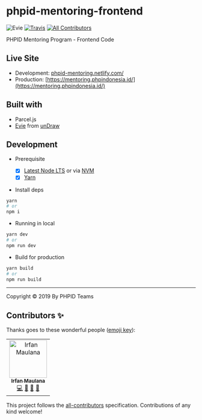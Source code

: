 # phpid-mentoring-frontend

![Evie](https://img.shields.io/badge/Evie-by_Undraw-blue.svg) [![Travis](https://img.shields.io/travis/phpid-jakarta/phpid-mentoring-frontend.svg)](https://travis-ci.org/phpid-jakarta/phpid-mentoring-frontend)
[![All Contributors](https://img.shields.io/badge/all_contributors-1-orange.svg?style=flat-square)](#contributors)

PHPID Mentoring Program - Frontend Code

## Live Site

- Development: [phpid-mentoring.netlify.com/](https://phpid-mentoring.netlify.com/)
- Production: [https://mentoring.phpindonesia.id/](https://mentoring.phpindonesia.id/)

## Built with

- Parcel.js
- [Evie](https://evie.undraw.co) from [unDraw](https://undraw.co)

## Development

- Prerequisite

  + [x] [Latest Node LTS](https://nodejs.org/en/download/) or via [NVM](https://github.com/nvm-sh/nvm/blob/master/README.md)
  + [x] [Yarn](https://yarnpkg.com/lang/en/docs/install/)

- Install deps

```bash
yarn
# or
npm i
```

- Running in local

```bash
yarn dev
# or
npm run dev
```

- Build for production

```bash
yarn build
# or
npm run build
```

----

Copyright © 2019 By PHPID Teams

## Contributors ✨

Thanks goes to these wonderful people ([emoji key](https://allcontributors.org/docs/en/emoji-key)):

<!-- ALL-CONTRIBUTORS-LIST:START - Do not remove or modify this section -->
<!-- prettier-ignore -->
<table>
  <tr>
    <td align="center"><a href="https://www.mazipan.xyz/"><img src="https://avatars0.githubusercontent.com/u/7221389?v=4" width="100px;" alt="Irfan Maulana"/><br /><sub><b>Irfan Maulana</b></sub></a><br /><a href="https://github.com/phpid-jakarta/phpid-mentoring-frontend/commits?author=mazipan" title="Code">💻</a> <a href="#maintenance-mazipan" title="Maintenance">🚧</a> <a href="https://github.com/phpid-jakarta/phpid-mentoring-frontend/issues?q=author%3Amazipan" title="Bug reports">🐛</a> <a href="#design-mazipan" title="Design">🎨</a></td>
  </tr>
</table>

<!-- ALL-CONTRIBUTORS-LIST:END -->

This project follows the [all-contributors](https://github.com/all-contributors/all-contributors) specification. Contributions of any kind welcome!
